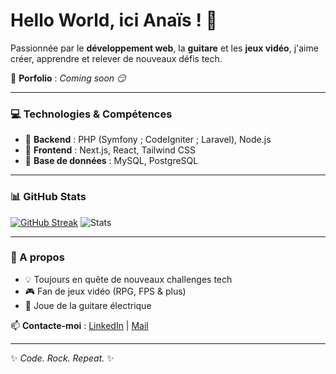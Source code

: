 # Hello World, ici Anaïs ! 🚀  

Passionnée par le **développement web**, la **guitare** et les **jeux vidéo**, j'aime créer, apprendre et relever de nouveaux défis tech. 

📖 **Porfolio** : *Coming soon 😏*

---

### 💻 Technologies & Compétences

- 🔹 **Backend** : PHP (Symfony ; CodeIgniter ; Laravel), Node.js
- 🔹 **Frontend** : Next.js, React, Tailwind CSS
- 🔹 **Base de données** : MySQL, PostgreSQL

---

### 📊 GitHub Stats

[![GitHub Streak](https://streak-stats.demolab.com?user=Kinnixx&theme=shades-of-purple&hide_border=true&locale=fr&short_numbers=true&date_format=j%2Fn%5B%2FY%5D)](https://git.io/streak-stats)
![Stats](https://github-readme-stats.vercel.app/api?username=Kinnixx&show_icons=true&theme=dracula)

---

### 🎸 A propos

- 💡 Toujours en quête de nouveaux challenges tech
- 🎮 Fan de jeux vidéo (RPG, FPS & plus)
- 🎸 Joue de la guitare électrique 

📫 **Contacte-moi** : [LinkedIn](https://www.linkedin.com/in/anaïs-delattre/) | [Mail](mailto:anais.delattre1@gmail.com)

---

✨ *Code. Rock. Repeat.* ✨
